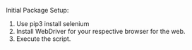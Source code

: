Initial Package Setup:

1. Use pip3 install selenium 
2. Install WebDriver for your respective browser for the web.
3. Execute the script.
